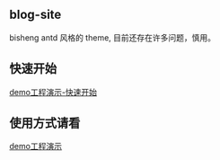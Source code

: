 ## blog-site
bisheng antd 风格的 theme, 目前还存在许多问题，慎用。

## 快速开始
[demo工程演示-快速开始](https://swdenglian.github.io/blog-site/blog/quick-start)

## 使用方式请看
[demo工程演示](https://swdenglian.github.io/blog-site/)
